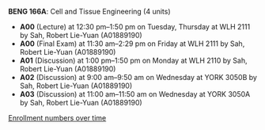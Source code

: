 **BENG 166A**: Cell and Tissue Engineering (4 units)

- **A00** (Lecture) at 12:30 pm–1:50 pm on Tuesday, Thursday at WLH 2111 by Sah, Robert Lie-Yuan (A01889190)
- **A00** (Final Exam) at 11:30 am–2:29 pm on Friday at WLH 2111 by Sah, Robert Lie-Yuan (A01889190)
- **A01** (Discussion) at 1:00 pm–1:50 pm on Monday at WLH 2110 by Sah, Robert Lie-Yuan (A01889190)
- **A02** (Discussion) at 9:00 am–9:50 am on Wednesday at YORK 3050B by Sah, Robert Lie-Yuan (A01889190)
- **A03** (Discussion) at 11:00 am–11:50 am on Wednesday at YORK 3050A by Sah, Robert Lie-Yuan (A01889190)

[Enrollment numbers over time](./BENG166A.tsv)
